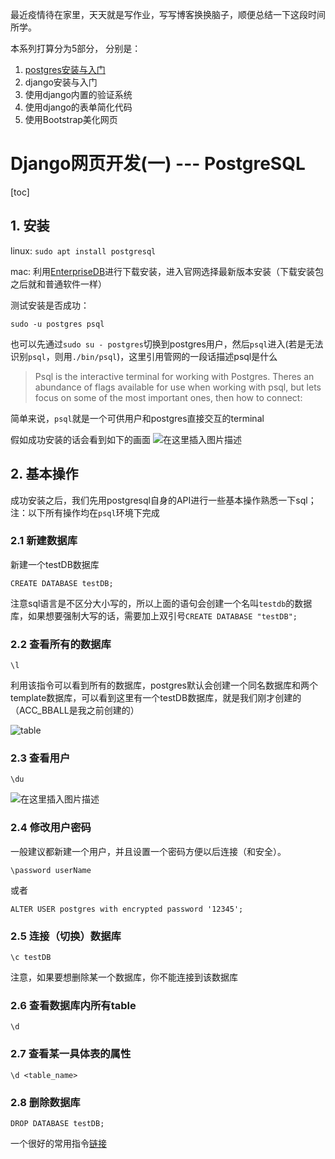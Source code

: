 最近疫情待在家里，天天就是写作业，写写博客换换脑子，顺便总结一下这段时间所学。

本系列打算分为5部分， 分别是：

1. [postgres安装与入门](https://blog.csdn.net/kewei168/article/details/105446135)
2. django安装与入门
3. 使用django内置的验证系统
4. 使用django的表单简化代码
5. 使用Bootstrap美化网页

# Django网页开发(一) --- PostgreSQL

[toc]

## 1. 安装

linux: `sudo apt install postgresql`

mac: 利用[EnterpriseDB](https://www.enterprisedb.com/downloads/postgres-postgresql-downloads)进行下载安装，进入官网选择最新版本安装（下载安装包之后就和普通软件一样）

测试安装是否成功：

```
sudo -u postgres psql
```
也可以先通过`sudo su - postgres`切换到postgres用户，然后`psql`进入(若是无法识别`psql`，则用`./bin/psql`)，这里引用管网的一段话描述psql是什么
> Psql is the interactive terminal for working with Postgres. Theres an abundance of flags available for use when working with psql, but lets focus on some of the most important ones, then how to connect:

简单来说，`psql`就是一个可供用户和postgres直接交互的terminal

假如成功安装的话会看到如下的画面
![在这里插入图片描述](https://img-blog.csdnimg.cn/20200411011923333.png?x-oss-process=image/watermark,type_ZmFuZ3poZW5naGVpdGk,shadow_10,text_aHR0cHM6Ly9ibG9nLmNzZG4ubmV0L2tld2VpMTY4,size_16,color_FFFFFF,t_70#pic_center)

## 2. 基本操作

成功安装之后，我们先用postgresql自身的API进行一些基本操作熟悉一下sql；
注：以下所有操作均在`psql`环境下完成

### 2.1 新建数据库

新建一个testDB数据库

```
CREATE DATABASE testDB;
```

注意sql语言是不区分大小写的，所以上面的语句会创建一个名叫`testdb`的数据库，如果想要强制大写的话，需要加上双引号`CREATE DATABASE "testDB";`

### 2.2 查看所有的数据库

```
\l
```

利用该指令可以看到所有的数据库，postgres默认会创建一个同名数据库和两个template数据库，可以看到这里有一个testDB数据库，就是我们刚才创建的（ACC_BBALL是我之前创建的）

![table](https://img-blog.csdnimg.cn/20200411012226944.png?x-oss-process=image/watermark,type_ZmFuZ3poZW5naGVpdGk,shadow_10,text_aHR0cHM6Ly9ibG9nLmNzZG4ubmV0L2tld2VpMTY4,size_16,color_FFFFFF,t_70#pic_center)
### 2.3 查看用户
```
\du
```
![在这里插入图片描述](https://img-blog.csdnimg.cn/20200411012522326.png?x-oss-process=image/watermark,type_ZmFuZ3poZW5naGVpdGk,shadow_10,text_aHR0cHM6Ly9ibG9nLmNzZG4ubmV0L2tld2VpMTY4,size_16,color_FFFFFF,t_70)

### 2.4 修改用户密码
一般建议都新建一个用户，并且设置一个密码方便以后连接（和安全）。
```
\password userName
```

或者

```
ALTER USER postgres with encrypted password '12345';
```

### 2.5 连接（切换）数据库
```
\c testDB
```
注意，如果要想删除某一个数据库，你不能连接到该数据库

### 2.6 查看数据库内所有table
```
\d
```

### 2.7 查看某一具体表的属性
```
\d <table_name>
```
### 2.8 删除数据库
```
DROP DATABASE testDB;
```

一个很好的常用指令[链接](https://mozillazg.com/2014/06/hello-postgresql.html)
